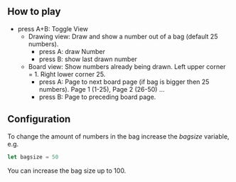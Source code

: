 ## How to play
- press A+B: Toggle View
  - Drawing view: Draw and show a number out of a bag (default 25 numbers).
    - press A: draw Number
    - press B: show last drawn number
  - Board view: Show numbers already being drawn. Left upper corner = 1. Right lower corner 25.
    - press A: Page to next board page (if bag is bigger then 25 numbers). Page 1 (1-25), Page 2 (26-50) ...
    - press B: Page to preceding board page.

## Configuration
To change the amount of numbers in the bag increase the *bagsize* variable, e.g.
```js
let bagsize = 50
```
You can increase the bag size up to 100.
